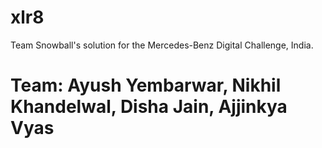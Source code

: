 # xlr8
Team Snowball's solution for the Mercedes-Benz Digital Challenge, India.


# Team: Ayush Yembarwar, Nikhil Khandelwal, Disha Jain, Ajjinkya Vyas

